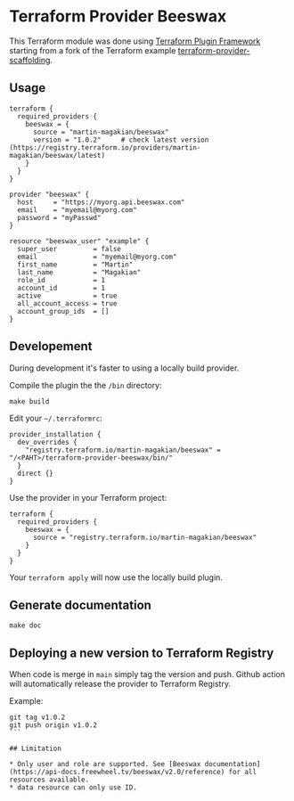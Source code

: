# Terraform Provider Beeswax

This Terraform module was done using [Terraform Plugin Framework](https://github.com/hashicorp/terraform-plugin-framework) starting from a fork of the Terraform example [terraform-provider-scaffolding](https://github.com/hashicorp/terraform-provider-scaffolding).

## Usage

```
terraform {
  required_providers {
    beeswax = {
      source = "martin-magakian/beeswax"
      version = "1.0.2"     # check latest version (https://registry.terraform.io/providers/martin-magakian/beeswax/latest)
    }
  }
}

provider "beeswax" {
  host     = "https://myorg.api.beeswax.com"
  email    = "myemail@myorg.com"
  password = "myPasswd"
}

resource "beeswax_user" "example" {
  super_user         = false
  email              = "myemail@myorg.com"
  first_name         = "Martin"
  last_name          = "Magakian"
  role_id            = 1
  account_id         = 1
  active             = true
  all_account_access = true
  account_group_ids  = []
}
```


## Developement

During development it's faster to using a locally build provider.

Compile the plugin the the `/bin` directory:
```
make build
```

Edit your `~/.terraformrc`:
```
provider_installation {
  dev_overrides {
    "registry.terraform.io/martin-magakian/beeswax" = "/<PAHT>/terraform-provider-beeswax/bin/"
  }
  direct {}
}
```

Use the provider in your Terraform project:
```
terraform {
  required_providers {
    beeswax = {
      source = "registry.terraform.io/martin-magakian/beeswax"
    }
  }
}
```

Your `terraform apply` will now use the locally build plugin.


## Generate documentation

```
make doc
```

## Deploying a new version to Terraform Registry

When code is merge in `main` simply tag the version and push. Github action will automatically release the provider to Terraform Registry.

Example:
````
git tag v1.0.2
git push origin v1.0.2
```

## Limitation

* Only user and role are supported. See [Beeswax documentation](https://api-docs.freewheel.tv/beeswax/v2.0/reference) for all resources available.
* data resource can only use ID.
